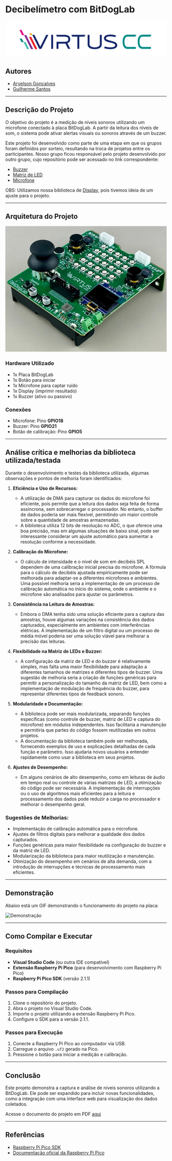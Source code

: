 # Decibelímetro com BitDogLab

<p align="center">
  <img src="images/VirtusCC.png" alt="Virtus">
</p>

## Autores

- [Aryelson Gonçalves](https://github.com/aryelson1)  
- [Guilherme Santos](https://github.com/GuilhermexL)  

---

## Descrição do Projeto

O objetivo do projeto é a medição de níveis sonoros utilizando um microfone conectado à placa BitDogLab. A partir da leitura dos níveis de som, o sistema pode ativar alertas visuais ou sonoros através de um buzzer.

Este projeto foi desenvolvido como parte de uma etapa em que os grupos foram definidos por sorteio, resultando na troca de projetos entre os participantes. Nosso grupo ficou responsável pelo projeto desenvolvido por outro grupo, cujo repositório pode ser acessado no link correspondente:

- [Buzzer](https://github.com/athavus/bitdoglab-buzzer-lib)
- [Matriz de LED](https://github.com/athavus/bitdoglab-mledsrgb-lib)
- [Microfone](https://github.com/athavus/bitdoglab-mic-lib)

OBS: Utilizamos nossa biblioteca de [Display](https://github.com/aryelson1/Display_Oled_BitDogLab), pois tivemos ideia de um ajuste para o projeto.

---

## Arquitetura do Projeto

![Placa](images/Placa_profile.png)

### Hardware Utilizado

- 1x Placa BitDogLab
- 1x Botão para iniciar
- 1x Microfone para captar ruído
- 1x Display (imprimir resultado)
- 1x Buzzer (ativo ou passivo)

### Conexões

- Microfone: Pino **GPIO18**
- Buzzer: Pino **GPIO21**
- Botão de calibração: Pino **GPIO5**

---

## Análise crítica e melhorias da biblioteca utilizada/testada

Durante o desenvolvimento e testes da biblioteca utilizada, algumas observações e pontos de melhoria foram identificados:

1. **Eficiência e Uso de Recursos:**
   - A utilização de DMA para capturar os dados do microfone foi eficiente, pois permite que a leitura dos dados seja feita de forma assíncrona, sem sobrecarregar o processador. No entanto, o buffer de dados poderia ser mais flexível, permitindo um maior controle sobre a quantidade de amostras armazenadas.
   - A biblioteca utiliza 12 bits de resolução no ADC, o que oferece uma boa precisão, mas em algumas situações de baixo sinal, pode ser interessante considerar um ajuste automático para aumentar a resolução conforme a necessidade.

2. **Calibração do Microfone:**
   - O cálculo de intensidade e o nível de som em decibéis SPL dependem de uma calibração inicial precisa do microfone. A fórmula para o cálculo de decibéis ajustada empiricamente pode ser melhorada para adaptar-se a diferentes microfones e ambientes. Uma possível melhoria seria a implementação de um processo de calibração automática no início do sistema, onde o ambiente e o microfone são analisados para ajustar os parâmetros.

3. **Consistência na Leitura de Amostras:**
   - Embora o DMA tenha sido uma solução eficiente para a captura das amostras, houve algumas variações na consistência dos dados capturados, especialmente em ambientes com interferências elétricas. A implementação de um filtro digital ou um processo de média móvel poderia ser uma solução viável para melhorar a precisão das leituras.

4. **Flexibilidade na Matriz de LEDs e Buzzer:**
   - A configuração da matriz de LED e do buzzer é relativamente simples, mas falta uma maior flexibilidade para adaptação a diferentes tamanhos de matrizes e diferentes tipos de buzzer. Uma sugestão de melhoria seria a criação de funções genéricas para permitir a personalização do tamanho da matriz de LED, bem como a implementação de modulação de frequência do buzzer, para representar diferentes tipos de feedback sonoro.

5. **Modularidade e Documentação:**
   - A biblioteca pode ser mais modularizada, separando funções específicas (como controle de buzzer, matriz de LED e captura do microfone) em módulos independentes. Isso facilitaria a manutenção e permitiria que partes do código fossem reutilizadas em outros projetos.
   - A documentação da biblioteca também pode ser melhorada, fornecendo exemplos de uso e explicações detalhadas de cada função e parâmetro. Isso ajudaria novos usuários a entender rapidamente como usar a biblioteca em seus projetos.

6. **Ajustes de Desempenho:**
   - Em alguns cenários de alto desempenho, como em leituras de áudio em tempo real ou controle de várias matrizes de LED, a otimização do código pode ser necessária. A implementação de interrupções ou o uso de algoritmos mais eficientes para a leitura e processamento dos dados pode reduzir a carga no processador e melhorar o desempenho geral.

### Sugestões de Melhorias:
- Implementação de calibração automática para o microfone.
- Ajustes de filtros digitais para melhorar a qualidade dos dados capturados.
- Funções genéricas para maior flexibilidade na configuração do buzzer e da matriz de LED.
- Modularização da biblioteca para maior reutilização e manutenção.
- Otimização do desempenho em cenários de alta demanda, com a introdução de interrupções e técnicas de processamento mais eficientes.

---

## Demonstração

Abaixo está um GIF demonstrando o funcionamento do projeto na placa:

![Demonstração](/images/demonstracao.gif)

---

## Como Compilar e Executar

### Requisitos

- **Visual Studio Code** (ou outra IDE compatível)
- **Extensão Raspberry Pi Pico** (para desenvolvimento com Raspberry Pi Pico)
- **Raspberry Pi Pico SDK** (versão 2.1.1)

### Passos para Compilação

1. Clone o repositório do projeto.
2. Abra o projeto no Visual Studio Code.
3. Importe o projeto utilizando a extensão Raspberry Pi Pico.
4. Configure o SDK para a versão 2.1.1.

### Passos para Execução

1. Conecte a Raspberry Pi Pico ao computador via USB.
2. Carregue o arquivo `.uf2` gerado na Pico.
3. Pressione o botão para iniciar a medição e calibração.

---

## Conclusão

Este projeto demonstra a captura e análise de níveis sonoros utilizando a BitDogLab. Ele pode ser expandido para incluir novas funcionalidades, como a integração com uma interface web para visualização dos dados coletados.

Acesse o documento do projeto em PDF [aqui](/doc/Análise%20Crítica%20do%20Projeto%20Final.pdf)

---

## Referências

- [Raspberry Pi Pico SDK](https://github.com/raspberrypi/pico-sdk)  
- [Documentação oficial da Raspberry Pi Pico](https://www.raspberrypi.com/documentation/microcontrollers/)